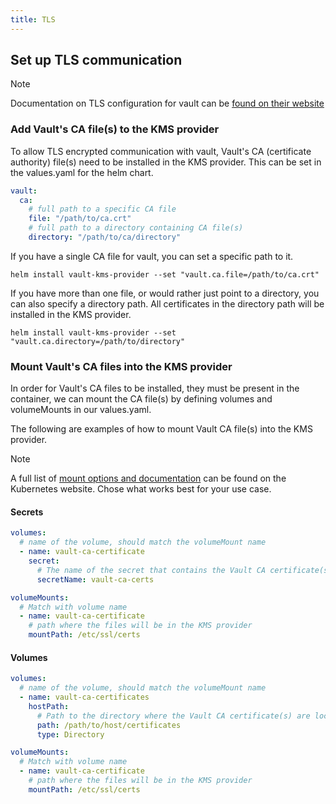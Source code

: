 ```yaml
---
title: TLS
---
```


## Set up TLS communication

> [!NOTE]
> Documentation on TLS configuration for vault can be [found on their website](https://developer.hashicorp.com/vault/docs/configuration/listener/tcp)

### Add Vault's CA file(s) to the KMS provider

To allow TLS encrypted communication with vault, Vault's CA (certificate authority) file(s) need to be installed in the KMS provider. This can be set in the values.yaml for the helm chart.

```yaml
vault:
  ca:
    # full path to a specific CA file
    file: "/path/to/ca.crt"
    # full path to a directory containing CA file(s)
    directory: "/path/to/ca/directory"
```

If you have a single CA file for vault, you can set a specific path to it.
```shell
helm install vault-kms-provider --set "vault.ca.file=/path/to/ca.crt"
```

If you have more than one file, or would rather just point to a directory, you can also specify a directory path. All certificates in the directory path will be installed in the KMS provider.
```shell
helm install vault-kms-provider --set "vault.ca.directory=/path/to/directory"
```

### Mount Vault's CA files into the KMS provider

In order for Vault's CA files to be installed, they must be present in the container, we can mount the CA file(s) by defining volumes and volumeMounts in our values.yaml.

The following are examples of how to mount Vault CA file(s) into the KMS provider.

> [!NOTE]
> A full list of [mount options and documentation](https://kubernetes.io/docs/concepts/storage/volumes/) can be found on the Kubernetes website. Chose what works best for your use case.

#### Secrets

```yaml
volumes:
  # name of the volume, should match the volumeMount name
  - name: vault-ca-certificate
    secret:
      # The name of the secret that contains the Vault CA certificate(s)
      secretName: vault-ca-certs

volumeMounts:
  # Match with volume name
  - name: vault-ca-certificate
    # path where the files will be in the KMS provider
    mountPath: /etc/ssl/certs
```

#### Volumes

```yaml
volumes:
  # name of the volume, should match the volumeMount name
  - name: vault-ca-certificates
    hostPath:
      # Path to the directory where the Vault CA certificate(s) are located on the host machine
      path: /path/to/host/certificates
      type: Directory

volumeMounts:
  # Match with volume name
  - name: vault-ca-certificate
    # path where the files will be in the KMS provider
    mountPath: /etc/ssl/certs
```
